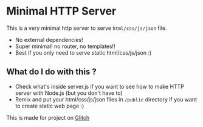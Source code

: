 Minimal HTTP Server 
=========================

This is a very minimal http server to serve `html/css/js/json` file.

- No external dependencies!
- Super minimal! no router, no templates!!
- Best if you only need to serve static html/css/js/json :) 

## What do I do with this ?
- Check what's inside server.js if you want to see how to make HTTP server with Node.js (but you don't have to)
- Remix and put your html/css/js/json files in `/public` directory if you want to create static web page :) 


This is made for project on [Glitch](https://glitch.com/about)
